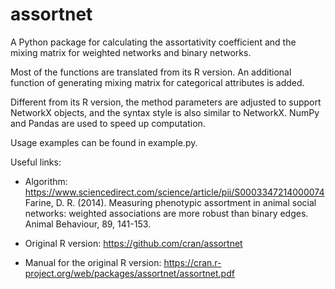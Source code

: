 # assortnet
A Python package for calculating the assortativity coefficient and the mixing matrix for weighted networks and binary networks.

Most of the functions are translated from its R version. An additional function of generating mixing matrix for categorical attributes is added.

Different from its R version, the method parameters are adjusted to support NetworkX objects, and the syntax style is also similar to NetworkX. NumPy and Pandas are used to speed up computation.

Usage examples can be found in example.py.

Useful links:

  - Algorithm: https://www.sciencedirect.com/science/article/pii/S0003347214000074
 Farine, D. R. (2014). Measuring phenotypic assortment in animal social networks: weighted associations are more robust than binary edges. Animal Behaviour, 89, 141-153.
  
  - Original R version: https://github.com/cran/assortnet
  - Manual for the original R version: https://cran.r-project.org/web/packages/assortnet/assortnet.pdf
